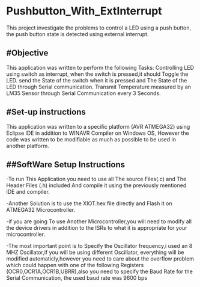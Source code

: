 # Pushbutton_With_ExtInterrupt
This project investigate the problems to control a LED using a push button, the push button state is detected using external interrupt.

#Objective
----------------------
This application was written to perform the following Tasks:
Controlling LED using switch as interrupt, when the switch is pressed,it should Toggle the LED.
send the State of the switch when it is pressed and The State of the LED through Serial communication.
Transmit Temperature measured by an LM35 Sensor through Serial Communication every 3 Seconds.

#Set-up instructions
-----------------------
This application was written to a specific platform (AVR ATMEGA32) using Eclipse IDE in addition to WINAVR Compiler on Windows OS,
However the code was written to be modifiable as much as possible to be used in another platform.

##SoftWare Setup Instructions
-------------------------------
-To run This Application you need to use all The source Files(.c) and The Header Files (.h) included And compile it using the previously mentioned IDE and compiler. 

-Another Solution is to use the XIOT.hex file directly and Flash it on ATMEGA32 Microcontroller.

-if you are going To use Another Microcontroller,you will need to modify all the device drivers in addition to the ISRs to what
it is appropriate for your microcontroller.

-The most important point is to Specify the Oscillator frequency,i used an 8 MHZ Oscillator,if you will be using different Oscillator, everything will
be modified automaticly,however you need to care about the overflow problem which could happen with one of the following Registers
(OCR0,OCR1A,OCR1B,UBRR),also you need to specify the Baud Rate for the Serial Communication, the used baud rate was 9600 bps
   
